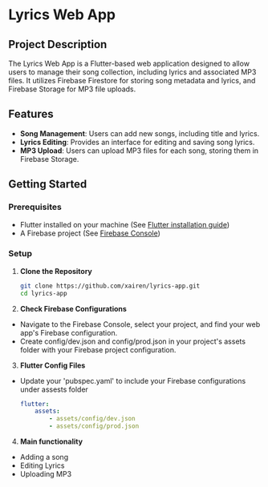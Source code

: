 # Lyrics Web App

## Project Description

The Lyrics Web App is a Flutter-based web application designed to allow users to manage their song collection, including lyrics and associated MP3 files. It utilizes Firebase Firestore for storing song metadata and lyrics, and Firebase Storage for MP3 file uploads.

## Features

- **Song Management**: Users can add new songs, including title and lyrics.
- **Lyrics Editing**: Provides an interface for editing and saving song lyrics.
- **MP3 Upload**: Users can upload MP3 files for each song, storing them in Firebase Storage.

## Getting Started

### Prerequisites

- Flutter installed on your machine (See [Flutter installation guide](https://flutter.dev/docs/get-started/install))
- A Firebase project (See [Firebase Console](https://console.firebase.google.com/))

### Setup

1. **Clone the Repository**

   ```bash
   git clone https://github.com/xairen/lyrics-app.git
   cd lyrics-app

2. **Check Firebase Configurations**

 - Navigate to the Firebase Console, select your project, and find your web app's Firebase configuration.
 - Create config/dev.json and config/prod.json in your project's assets folder with your Firebase project configuration.

3. **Flutter Config Files**

 - Update your 'pubspec.yaml' to include your Firebase configurations under assests folder

    ```yaml
    flutter:
        assets:
            - assets/config/dev.json
            - assets/config/prod.json
    
4. **Main functionality**

 - Adding a song
 - Editing Lyrics
 - Uploading MP3
